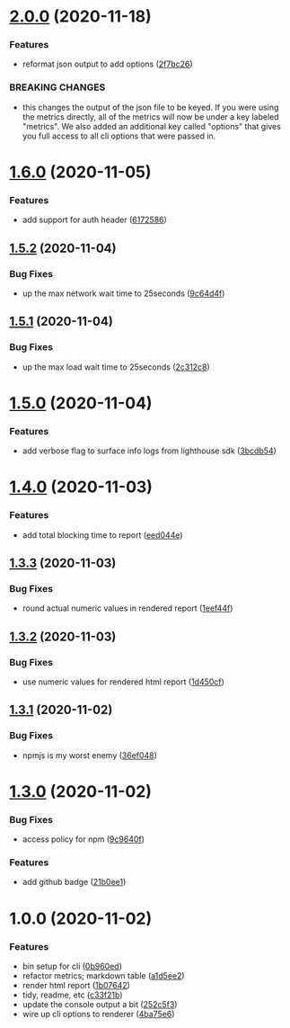 # [2.0.0](https://github.com/tallnerds/howfast/compare/1.6.0...2.0.0) (2020-11-18)


### Features

* reformat json output to add options ([2f7bc26](https://github.com/tallnerds/howfast/commit/2f7bc2675c2917056feb5be1f9f0ab69a7ce4241))


### BREAKING CHANGES

* this changes the output of the json file to be keyed.
If you were using the metrics directly, all of the metrics will now be
under a key labeled "metrics". We also added an additional key called
"options" that gives you full access to all cli options that were passed
in.

# [1.6.0](https://github.com/tallnerds/howfast/compare/1.5.2...1.6.0) (2020-11-05)


### Features

* add support for auth header ([6172586](https://github.com/tallnerds/howfast/commit/617258647a64a8ee84fd355343748e31ec6c9e2f))

## [1.5.2](https://github.com/tallnerds/howfast/compare/1.5.1...1.5.2) (2020-11-04)


### Bug Fixes

* up the max network wait time to 25seconds ([9c64d4f](https://github.com/tallnerds/howfast/commit/9c64d4f81e270023f2d4af2338c81788c05f0a10))

## [1.5.1](https://github.com/tallnerds/howfast/compare/1.5.0...1.5.1) (2020-11-04)


### Bug Fixes

* up the max load wait time to 25seconds ([2c312c8](https://github.com/tallnerds/howfast/commit/2c312c80b3fe99f91578a98285ae89840932962a))

# [1.5.0](https://github.com/tallnerds/howfast/compare/1.4.0...1.5.0) (2020-11-04)


### Features

* add verbose flag to surface info logs from lighthouse sdk ([3bcdb54](https://github.com/tallnerds/howfast/commit/3bcdb5482cf0f46af6d65fbc3ed9291ac2bf8f68))

# [1.4.0](https://github.com/tallnerds/howfast/compare/1.3.3...1.4.0) (2020-11-03)


### Features

* add total blocking time to report ([eed044e](https://github.com/tallnerds/howfast/commit/eed044e72d26670b3a1569b1bba781da26e269e7))

## [1.3.3](https://github.com/tallnerds/howfast/compare/1.3.2...1.3.3) (2020-11-03)


### Bug Fixes

* round actual numeric values in rendered report ([1eef44f](https://github.com/tallnerds/howfast/commit/1eef44f8c2347963dc67ad6c97297a2eaf9e9002))

## [1.3.2](https://github.com/tallnerds/howfast/compare/1.3.1...1.3.2) (2020-11-03)


### Bug Fixes

* use numeric values for rendered html report ([1d450cf](https://github.com/tallnerds/howfast/commit/1d450cffcf945d8905155442a6f2d7c13a35c443))

## [1.3.1](https://github.com/tallnerds/howfast/compare/1.3.0...1.3.1) (2020-11-02)


### Bug Fixes

* npmjs is my worst enemy ([36ef048](https://github.com/tallnerds/howfast/commit/36ef048fc8e400c5160565325b9dfa6541a533da))

# [1.3.0](https://github.com/tallnerds/howfast/compare/1.2.0...1.3.0) (2020-11-02)


### Bug Fixes

* access policy for npm ([9c9640f](https://github.com/tallnerds/howfast/commit/9c9640f34530f8e4ca027fd469f96ceb9b91cbb3))


### Features

* add github badge ([21b0ee1](https://github.com/tallnerds/howfast/commit/21b0ee103d0ba4c1bd51e58f4009143e7fd6fa29))

# 1.0.0 (2020-11-02)


### Features

* bin setup for cli ([0b960ed](https://github.com/tallnerds/howfast/commit/0b960ed49ec25bd09ebe8d44fd68aa2cde9eac81))
* refactor metrics; markdown table ([a1d5ee2](https://github.com/tallnerds/howfast/commit/a1d5ee2b2e781d2541f4dce9cdfcde5837f1f45d))
* render html report ([1b07642](https://github.com/tallnerds/howfast/commit/1b07642f39a8f8b71f1742468bfb31fd43c5c5eb))
* tidy, readme, etc ([c33f21b](https://github.com/tallnerds/howfast/commit/c33f21b0089344c080ea9a701e0d2c11c2085b09))
* update the console output a bit ([252c5f3](https://github.com/tallnerds/howfast/commit/252c5f30e3cacaac0c35d77a19e7ec9bdd5078aa))
* wire up cli options to renderer ([4ba75e6](https://github.com/tallnerds/howfast/commit/4ba75e6d0920ad2a27d5c9c8d25dab713529d76d))
